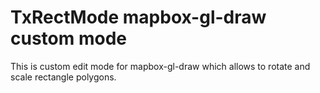 # TxRectMode mapbox-gl-draw custom mode

This is custom edit mode for mapbox-gl-draw which allows to rotate and scale rectangle polygons. 
